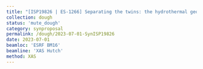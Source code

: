 ```yaml
---
title: "[ISP19826 | ES-1266] Separating the twins: the hydrothermal geochemistry of Nb and Ta"
collection: dough
status: 'mute_dough'
category: synproposal
permalink: /dough/2023-07-01-SynISP19826
date: 2023-07-01
beamloc: 'ESRF BM16'
beamline: 'XAS Hutch'
method: XAS
---
```

